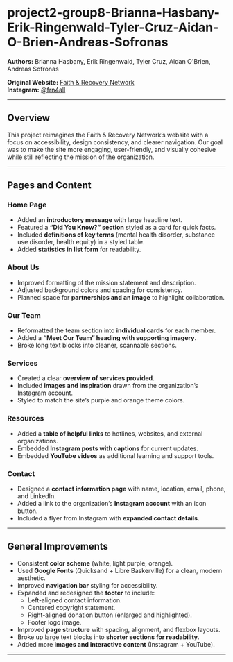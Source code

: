 # project2-group8-Brianna-Hasbany-Erik-Ringenwald-Tyler-Cruz-Aidan-O-Brien-Andreas-Sofronas
  

**Authors:** Brianna Hasbany, Erik Ringenwald, Tyler Cruz, Aidan O'Brien, Andreas Sofronas  

**Original Website:** [Faith & Recovery Network](https://www.faithandrecoverynetwork.org/about)  
**Instagram:** [@frn4all](https://instagram.com/frn4all)  

---

## Overview  
This project reimagines the Faith & Recovery Network’s website with a focus on accessibility, design consistency, and clearer navigation. Our goal was to make the site more engaging, user-friendly, and visually cohesive while still reflecting the mission of the organization.  

---

## Pages and Content  

### Home Page  
- Added an **introductory message** with large headline text.  
- Featured a **“Did You Know?” section** styled as a card for quick facts.  
- Included **definitions of key terms** (mental health disorder, substance use disorder, health equity) in a styled table.  
- Added **statistics in list form** for readability.  

### About Us  
- Improved formatting of the mission statement and description.  
- Adjusted background colors and spacing for consistency.  
- Planned space for **partnerships and an image** to highlight collaboration.  

### Our Team  
- Reformatted the team section into **individual cards** for each member.  
- Added a **“Meet Our Team” heading with supporting imagery**.  
- Broke long text blocks into cleaner, scannable sections.  

### Services  
- Created a clear **overview of services provided**.  
- Included **images and inspiration** drawn from the organization’s Instagram account.  
- Styled to match the site’s purple and orange theme colors.  

### Resources  
- Added a **table of helpful links** to hotlines, websites, and external organizations.  
- Embedded **Instagram posts with captions** for current updates.  
- Embedded **YouTube videos** as additional learning and support tools.  

### Contact  
- Designed a **contact information page** with name, location, email, phone, and LinkedIn.  
- Added a link to the organization’s **Instagram account** with an icon button.  
- Included a flyer from Instagram with **expanded contact details**.  

---

## General Improvements  
- Consistent **color scheme** (white, light purple, orange).  
- Used **Google Fonts** (Quicksand + Libre Baskerville) for a clean, modern aesthetic.  
- Improved **navigation bar** styling for accessibility.  
- Expanded and redesigned the **footer** to include:  
  - Left-aligned contact information.  
  - Centered copyright statement.  
  - Right-aligned donation button (enlarged and highlighted).  
  - Footer logo image.  
- Improved **page structure** with spacing, alignment, and flexbox layouts.  
- Broke up large text blocks into **shorter sections for readability**.  
- Added more **images and interactive content** (Instagram + YouTube).  

---


